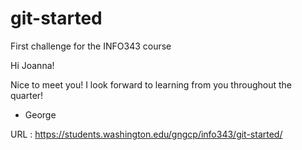 # git-started
First challenge for the INFO343 course

Hi Joanna!

Nice to meet you! I look forward to learning from you throughout the quarter!

- George

URL : https://students.washington.edu/gngcp/info343/git-started/